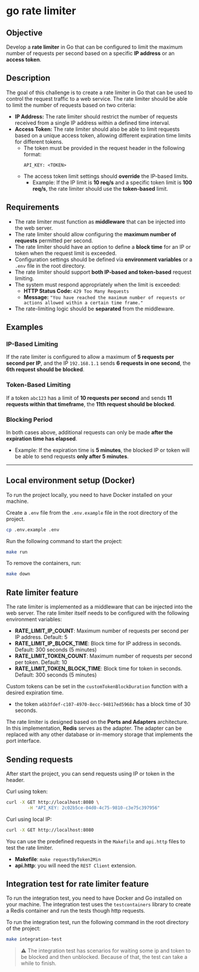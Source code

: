# go rate limiter

## Objective  
Develop a **rate limiter** in Go that can be configured to limit the maximum number of requests per second based on a specific **IP address** or an **access token**.  

## Description  
The goal of this challenge is to create a rate limiter in Go that can be used to control the request traffic to a web service. The rate limiter should be able to limit the number of requests based on two criteria:  

- **IP Address:** The rate limiter should restrict the number of requests received from a single IP address within a defined time interval.  
- **Access Token:** The rate limiter should also be able to limit requests based on a unique access token, allowing different expiration time limits for different tokens.  
  - The token must be provided in the request header in the following format:  
    ```text
    API_KEY: <TOKEN>
    ```
  - The access token limit settings should **override** the IP-based limits.  
    - Example: If the IP limit is **10 req/s** and a specific token limit is **100 req/s**, the rate limiter should use the **token-based** limit.  

## Requirements  

- The rate limiter must function as **middleware** that can be injected into the web server.  
- The rate limiter should allow configuring the **maximum number of requests** permitted per second.  
- The rate limiter should have an option to define a **block time** for an IP or token when the request limit is exceeded.  
- Configuration settings should be defined via **environment variables** or a `.env` file in the root directory.  
- The rate limiter should support **both IP-based and token-based** request limiting.  
- The system must respond appropriately when the limit is exceeded:  
  - **HTTP Status Code:** `429 Too Many Requests`  
  - **Message:** `"You have reached the maximum number of requests or actions allowed within a certain time frame."`  
- The rate-limiting logic should be **separated** from the middleware.  

## Examples  
### **IP-Based Limiting**  
If the rate limiter is configured to allow a maximum of **5 requests per second per IP**, and the IP `192.168.1.1` sends **6 requests in one second**, the **6th request should be blocked**.  

### **Token-Based Limiting**  
If a token `abc123` has a limit of **10 requests per second** and sends **11 requests within that timeframe**, the **11th request should be blocked**.  

### **Blocking Period**  
In both cases above, additional requests can only be made **after the expiration time has elapsed**.  
- Example: If the expiration time is **5 minutes**, the blocked IP or token will be able to send requests **only after 5 minutes**.  

---

## Local environment setup (Docker)
To run the project locally, you need to have Docker installed on your machine.

Create a `.env` file from the `.env.example` file in the root directory of the project.
```bash
cp .env.example .env
```

Run the following command to start the project:
```bash
make run
```

To remove the containers, run:
```bash
make down
```

## Rate limiter feature
The rate limiter is implemented as a middleware that can be injected into the web server. The rate limiter itself needs to be configured with the following environment variables:
- **RATE_LIMIT_IP_COUNT**: Maximum number of requests per second per IP address. Default: 5
- **RATE_LIMIT_IP_BLOCK_TIME**: Block time for IP address in seconds. Default: 300 seconds (5 minutes)
- **RATE_LIMIT_TOKEN_COUNT**: Maximum number of requests per second per token. Default: 10
- **RATE_LIMIT_TOKEN_BLOCK_TIME**: Block time for token in seconds. Default: 300 seconds (5 minutes)

Custom tokens can be set in the `customTokenBlockDuration` function with a desired expiration time.
 - the token `a6b3fdef-c107-4970-8ecc-94817ed5968c` has a block time of 30 seconds.


The rate limiter is designed based on the **Ports and Adapters** architecture. In this implementation, **Redis** serves as the adapter. The adapter can be replaced with any other database or in-memory storage that implements the port interface.

## Sending requests
After start the project, you can send requests using IP or token in the header.

Curl using token:
```bash
curl -X GET http://localhost:8080 \
		-H "API_KEY: 2c02b5ce-04d0-4c75-9810-c3e75c397956"
```

Curl using local IP:
```bash
curl -X GET http://localhost:8080
```

You can use the predefined requests in the `Makefile` and `api.http` files to test the rate limiter.
- **Makefile**: `make requestByToken2Min`
- **api.http**: you will need the `REST Client` extension.


## Integration test for rate limiter feature
To run the integration test, you need to have Docker and Go installed on your machine. The integration test uses the `testcontainers` library to create a Redis container and run the tests though http requests.

To run the integration test, run the following command in the root directory of the project:
```bash
make integration-test
```

> ⚠️ The integration test has scenarios for waiting some ip and token to be blocked and then unblocked. Because of that, the test can take a while to finish.
